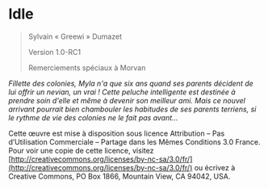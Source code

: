 # Idle

> Sylvain « Greewi » Dumazet
> 
> Version 1.0-RC1
>
> Remerciements spéciaux à Morvan

*Fillette des colonies, Myla n'a que six ans quand ses parents décident de lui offrir un nevian, un vrai ! Cette peluche intelligente est destinée à prendre soin d'elle et même à devenir son meilleur ami. Mais ce nouvel arrivant pourrait bien chambouler les habitudes de ses parents terriens, si le rythme de vie des colonies ne le fait pas avant…*

Cette œuvre est mise à disposition sous licence Attribution – Pas d’Utilisation Commerciale – Partage dans les Mêmes Conditions 3.0 France. Pour voir une copie de cette licence, visitez [http://creativecommons.org/licenses/by-nc-sa/3.0/fr/](http://creativecommons.org/licenses/by-nc-sa/3.0/fr/) ou écrivez à Creative Commons, PO Box 1866, Mountain View, CA 94042, USA.
